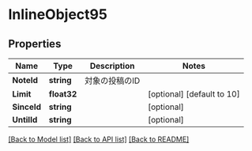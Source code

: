 # InlineObject95

## Properties

Name | Type | Description | Notes
------------ | ------------- | ------------- | -------------
**NoteId** | **string** | 対象の投稿のID | 
**Limit** | **float32** |  | [optional] [default to 10]
**SinceId** | **string** |  | [optional] 
**UntilId** | **string** |  | [optional] 

[[Back to Model list]](../README.md#documentation-for-models) [[Back to API list]](../README.md#documentation-for-api-endpoints) [[Back to README]](../README.md)


